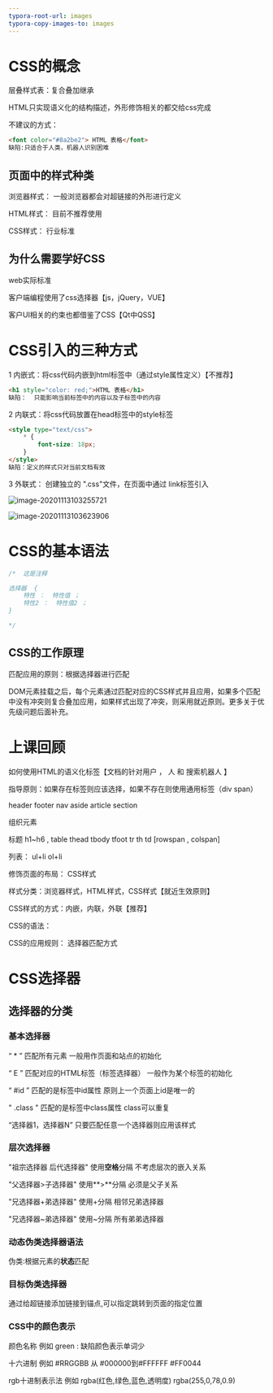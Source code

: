 ```yaml
---
typora-root-url: images
typora-copy-images-to: images
---
```


# CSS的概念

层叠样式表：复合叠加继承

HTML只实现语义化的结构描述，外形修饰相关的都交给css完成

不建议的方式： 

```html
<font color="#8a2be2"> HTML 表格</font>
缺陷:只适合于人类，机器人识别困难
```



## 页面中的样式种类

浏览器样式：  一般浏览器都会对超链接的外形进行定义

HTML样式： 目前不推荐使用

CSS样式： 行业标准

## 为什么需要学好CSS

web实际标准

客户端编程使用了css选择器【js，jQuery，VUE】

客户UI相关的约束也都借鉴了CSS【Qt中QSS】



# CSS引入的三种方式

1 内嵌式：将css代码内嵌到html标签中（通过style属性定义）【不推荐】

```html
<h1 style="color: red;">HTML 表格</h1>
缺陷：  只能影响当前标签中的内容以及子标签中的内容
```

2 内联式：将css代码放置在head标签中的style标签

```html
<style type="text/css">
    * {
        font-size: 18px;
    }
</style>
缺陷：定义的样式只对当前文档有效
```

3 外联式： 创建独立的 ".css"文件，在页面中通过  link标签引入

![image-20201113103255721](/image-20201113103255721.png)

![image-20201113103623906](/image-20201113103623906.png)



# CSS的基本语法

```css
/*  这是注释

选择器  {
    特性 ：  特性值 ；
	特性2 ：  特性值2 ；
}

*/
```

## CSS的工作原理

匹配应用的原则：根据选择器进行匹配

DOM元素挂载之后，每个元素通过匹配对应的CSS样式并且应用，如果多个匹配中没有冲突则复合叠加应用，如果样式出现了冲突，则采用就近原则。更多关于优先级问题后面补充。





# 上课回顾

如何使用HTML的语义化标签【文档的针对用户  ，  人  和  搜索机器人  】

指导原则：如果存在标签则应该选择，如果不存在则使用通用标签（div     span）

header    footer    nav     aside    article    section   

组织元素

标题   h1~h6     ,   table  thead  tbody  tfoot    tr   th   td [rowspan  ,   colspan]

列表：   ul+li     ol+li   

修饰页面的布局： CSS样式

样式分类：浏览器样式，HTML样式，CSS样式【就近生效原则】

CSS样式的方式：内嵌，内联，外联【推荐】

CSS的语法：

CSS的应用规则：  选择器匹配方式

# CSS选择器

## 选择器的分类

### 基本选择器

“ * ”   	匹配所有元素	一般用作页面和站点的初始化

“ E ”		匹配对应的HTML标签（标签选择器）      一般作为某个标签的初始化

“ #id ”	匹配的是标签中id属性      原则上一个页面上id是唯一的

" .class " 匹配的是标签中class属性    class可以重复

“选择器1，选择器N”      只要匹配任意一个选择器则应用该样式

### 层次选择器

"祖宗选择器   后代选择器" 	使用**空格**分隔     不考虑层次的嵌入关系

"父选择器>子选择器"    使用**>**分隔   必须是父子关系

"兄选择器+弟选择器"    使用+分隔    相邻兄弟选择器

"兄选择器~弟选择器"    使用~分隔	所有弟弟选择器

### 动态伪类选择器语法

伪类:根据元素的**状态**匹配

### 目标伪类选择器

通过给超链接添加链接到锚点,可以指定跳转到页面的指定位置







### CSS中的颜色表示

颜色名称   例如     green   :  缺陷颜色表示单词少

十六进制    例如    #RRGGBB    从 #000000到#FFFFFF      #FF0044

rgb十进制表示法		例如   rgba(红色,绿色,蓝色,透明度)    rgba(255,0,78,0.9)